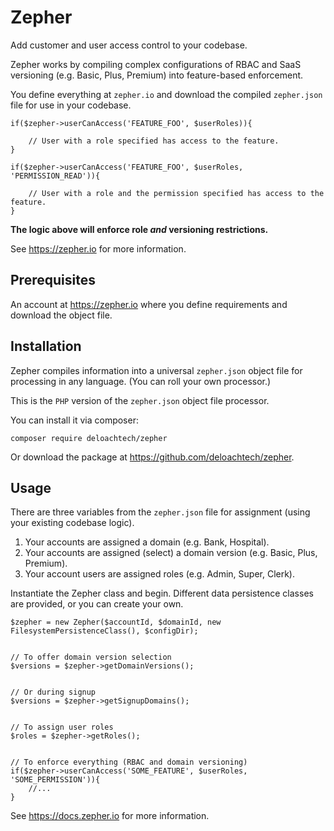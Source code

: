# Zepher

Add customer and user access control to your codebase.

Zepher works by compiling complex configurations of RBAC and SaaS versioning (e.g. Basic, Plus, Premium) into feature-based enforcement.

You define everything at `zepher.io` and download the compiled `zepher.json` file for use in your codebase.

    if($zepher->userCanAccess('FEATURE_FOO', $userRoles)){

        // User with a role specified has access to the feature.
    }

    if($zepher->userCanAccess('FEATURE_FOO', $userRoles, 'PERMISSION_READ')){

        // User with a role and the permission specified has access to the feature.
    }

**The logic above will enforce role _and_ versioning restrictions.**

See https://zepher.io for more information.

## Prerequisites

An account at https://zepher.io where you define requirements and download the object file. 

## Installation

Zepher compiles information into a universal `zepher.json` object file for processing in any language. (You can roll your own processor.) 

This is the `PHP` version of the `zepher.json` object file processor.

You can install it via composer:

    composer require deloachtech/zepher

Or download the package at https://github.com/deloachtech/zepher.

## Usage

There are three variables from the `zepher.json` file for assignment (using your existing codebase logic).

1. Your accounts are assigned a domain (e.g. Bank, Hospital).
2. Your accounts are assigned (select) a domain version (e.g. Basic, Plus, Premium).
3. Your account users are assigned roles (e.g. Admin, Super, Clerk).


Instantiate the Zepher class and begin. Different data persistence classes are provided, or you can create your own.

    $zepher = new Zepher($accountId, $domainId, new FilesystemPersistenceClass(), $configDir);


    // To offer domain version selection
    $versions = $zepher->getDomainVersions();


    // Or during signup
    $versions = $zepher->getSignupDomains();


    // To assign user roles
    $roles = $zepher->getRoles();


    // To enforce everything (RBAC and domain versioning)
    if($zepher->userCanAccess('SOME_FEATURE', $userRoles, 'SOME_PERMISSION')){
        //...
    }

See https://docs.zepher.io for more information.

